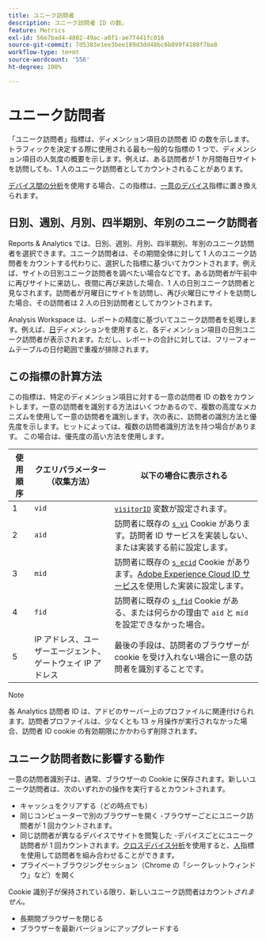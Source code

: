 ```yaml
---
title: ユニーク訪問者
description: ユニーク訪問者 ID の数。
feature: Metrics
exl-id: 56e7bad4-4802-49ac-a0f1-ae77441fc016
source-git-commit: 7d5383e1ee3bee189d3dd48bc6b899f4108f7ba8
workflow-type: tm+mt
source-wordcount: '556'
ht-degree: 100%

---
```


# ユニーク訪問者

「ユニーク訪問者」指標は、ディメンション項目の訪問者 ID の数を示します。トラフィックを決定する際に使用される最も一般的な指標の 1 つで、ディメンション項目の人気度の概要を示します。例えば、ある訪問者が 1 か月間毎日サイトを訪問しても、1 人のユニーク訪問者としてカウントされることがあります。

[デバイス間の分析](../cda/overview.md)を使用する場合、この指標は、[一意のデバイス](unique-devices.md)指標に置き換えられます。

## 日別、週別、月別、四半期別、年別のユニーク訪問者

Reports &amp; Analytics では、日別、週別、月別、四半期別、年別のユニーク訪問者を選択できます。ユニーク訪問者は、その期間全体に対して 1 人のユニーク訪問者をカウントする代わりに、選択した指標に基づいてカウントされます。例えば、サイトの日別ユニーク訪問者を調べたい場合などです。ある訪問者が午前中に再びサイトに来訪し、夜間に再び来訪した場合、1 人の日別ユニーク訪問者と見なされます。訪問者が月曜日にサイトを訪問し、再び火曜日にサイトを訪問した場合、その訪問者は 2 人の日別訪問者としてカウントされます。

Analysis Workspace は、レポートの精度に基づいてユニーク訪問者を処理します。例えば、[日](../dimensions/day.md)ディメンションを使用すると、各ディメンション項目の日別ユニーク訪問者が表示されます。ただし、レポートの合計に対しては、フリーフォームテーブルの日付範囲で重複が排除されます。

## この指標の計算方法

この指標は、特定のディメンション項目に対する一意の訪問者 ID の数をカウントします。一意の訪問者を識別する方法はいくつかあるので、複数の高度なメカニズムを使用して一意の訪問者を識別します。次の表に、訪問者の識別方法と優先度を示します。ヒットによっては、複数の訪問者識別方法を持つ場合があります。 この場合は、優先度の高い方法を使用します。

| 使用順序 | クエリパラメーター（収集方法） | 以下の場合に表示される |
| --- | --- | --- |
| 1 | `vid` | [`visitorID`](/help/implement/vars/config-vars/visitorid.md) 変数が設定されます。 |
| 2 | `aid` | 訪問者に既存の [`s_vi`](https://experienceleague.adobe.com/docs/core-services/interface/ec-cookies/cookies-analytics.html?lang=ja) Cookie があります。訪問者 ID サービスを実装しない、または実装する前に設定します。 |
| 3 | `mid` | 訪問者に既存の [`s_ecid`](https://experienceleague.adobe.com/docs/core-services/interface/ec-cookies/cookies-analytics.html) Cookie があります。[Adobe Experience Cloud ID サービス](https://experienceleague.adobe.com/docs/id-service/using/home.html?lang=ja)を使用した実装に設定します。 |
| 4 | `fid` | 訪問者に既存の [`s_fid`](https://experienceleague.adobe.com/docs/core-services/interface/ec-cookies/cookies-analytics.html) Cookie がある、または何らかの理由で `aid` と `mid` を設定できなかった場合。 |
| 5 | IP アドレス、ユーザーエージェント、ゲートウェイ IP アドレス | 最後の手段は、訪問者のブラウザーが cookie を受け入れない場合に一意の訪問者を識別することです。 |

>[!NOTE]
>
>各 Analytics 訪問者 ID は、アドビのサーバー上のプロファイルに関連付けられます。訪問者プロファイルは、少なくとも 13 ヶ月操作が実行されなかった場合、訪問者 ID cookie の有効期限にかかわらず削除されます。

## ユニーク訪問者数に影響する動作

一意の訪問者識別子は、通常、ブラウザーの Cookie に保存されます。新しいユニーク訪問者は、次のいずれかの操作を実行するとカウントされます。

* キャッシュをクリアする（どの時点でも）
* 同じコンピューターで別のブラウザーを開く -ブラウザーごとにユニーク訪問者が 1 回カウントされます。
* 同じ訪問者が異なるデバイスでサイトを閲覧した -デバイスごとにユニーク訪問者が 1 回カウントされます。[クロスデバイス分析](../cda/overview.md)を使用すると、[人](people.md)指標を使用して訪問者を組み合わせることができます。
* プライベートブラウジングセッション（Chrome の「シークレットウィンドウ」など）を開く

Cookie 識別子が保持されている限り、新しいユニーク訪問者はカウント&#x200B;*されません*。

* 長期間ブラウザーを閉じる
* ブラウザーを最新バージョンにアップグレードする
